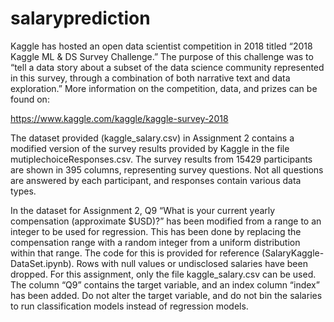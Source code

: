 # salaryprediction

Kaggle has hosted an open data scientist competition in 2018 titled “2018 Kaggle ML & DS Survey Challenge.” The purpose of this challenge was to “tell a data story about a subset of the data science community represented in this survey, through a combination of both narrative text and data exploration.” More information on the competition, data, and prizes can be found on:

https://www.kaggle.com/kaggle/kaggle-survey-2018

The dataset provided (kaggle_salary.csv) in Assignment 2 contains a modified version of the survey results provided by Kaggle in the file mutiplechoiceResponses.csv. The survey results from 15429 participants are shown in 395 columns, representing survey questions. Not all questions are answered by each participant, and responses contain various data types.

In the dataset for Assignment 2, Q9 “What is your current yearly compensation (approximate $USD)?” has been modified from a range to an integer to be used for regression. This has been done by replacing the compensation range with a random integer from a uniform distribution within that range. The code for this is provided for reference (SalaryKaggle-DataSet.ipynb). Rows with null values or undisclosed salaries have been dropped. For this assignment, only the file kaggle_salary.csv can be used. The column “Q9” contains the target variable, and an index column “index” has been added. Do not alter the target variable, and do not bin the salaries to run classification models instead of regression models.

